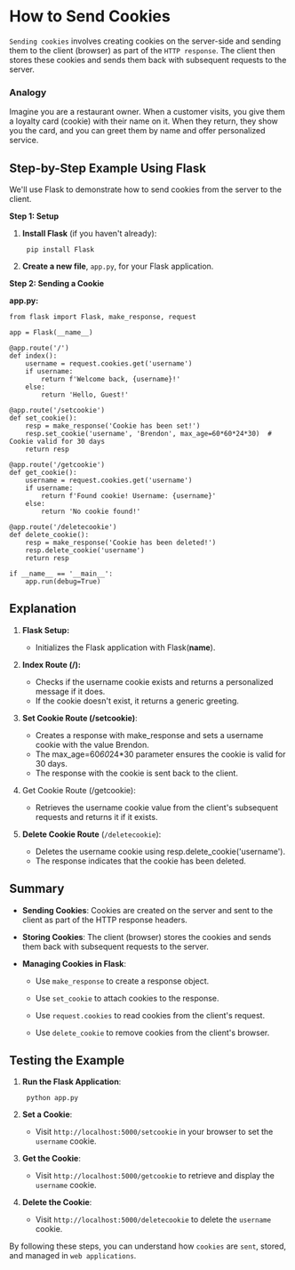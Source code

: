 # How to Send Cookies

`Sending cookies` involves creating cookies on the server-side and sending them to the client (browser) as part of the `HTTP response`. The client then stores these cookies and sends them back with subsequent requests to the server.

### Analogy

Imagine you are a restaurant owner. When a customer visits, you give them a loyalty card (cookie) with their name on it. When they return, they show you the card, and you can greet them by name and offer personalized service.

## Step-by-Step Example Using Flask

We'll use Flask to demonstrate how to send cookies from the server to the client.

__Step 1: Setup__

1. __Install Flask__ (if you haven't already):

        pip install Flask

2. __Create a new file__, `app.py`, for your Flask application.

__Step 2: Sending a Cookie__

__app.py:__

    from flask import Flask, make_response, request

    app = Flask(__name__)

    @app.route('/')
    def index():
        username = request.cookies.get('username')
        if username:
            return f'Welcome back, {username}!'
        else:
            return 'Hello, Guest!'

    @app.route('/setcookie')
    def set_cookie():
        resp = make_response('Cookie has been set!')
        resp.set_cookie('username', 'Brendon', max_age=60*60*24*30)  # Cookie valid for 30 days
        return resp

    @app.route('/getcookie')
    def get_cookie():
        username = request.cookies.get('username')
        if username:
            return f'Found cookie! Username: {username}'
        else:
            return 'No cookie found!'

    @app.route('/deletecookie')
    def delete_cookie():
        resp = make_response('Cookie has been deleted!')
        resp.delete_cookie('username')
        return resp

    if __name__ == '__main__':
        app.run(debug=True)

## Explanation

1. __Flask Setup:__

      - Initializes the Flask application with Flask(__name__).
        
2. __Index Route (/):__

      - Checks if the username cookie exists and returns a personalized message if it does.
      - If the cookie doesn't exist, it returns a generic greeting.

3. __Set Cookie Route (/setcookie)__:

      - Creates a response with make_response and sets a username cookie with the value Brendon.
      - The max_age=60*60*24*30 parameter ensures the cookie is valid for 30 days.
      - The response with the cookie is sent back to the client.
        
4. Get Cookie Route (/getcookie):

      - Retrieves the username cookie value from the client's subsequent requests and returns it if it exists.

5. __Delete Cookie Route__ (`/deletecookie`):

   - Deletes the username cookie using resp.delete_cookie('username').
   - The response indicates that the cookie has been deleted.
  
## Summary

- __Sending Cookies__: Cookies are created on the server and sent to the client as part of the HTTP response headers.

- __Storing Cookies__: The client (browser) stores the cookies and sends them back with subsequent requests to the server.

- __Managing Cookies in Flask__:

   - Use `make_response` to create a response object.

   - Use `set_cookie` to attach cookies to the response.

   - Use `request.cookies` to read cookies from the client's request.

   - Use `delete_cookie` to remove cookies from the client's browser.
 
## Testing the Example

1. __Run the Flask Application__:

        python app.py

2. __Set a Cookie__:

   - Visit `http://localhost:5000/setcookie` in your browser to set the `username` cookie.
  
3. __Get the Cookie__:

   - Visit `http://localhost:5000/getcookie` to retrieve and display the `username` cookie.
  
4. __Delete the Cookie__:

   - Visit `http://localhost:5000/deletecookie` to delete the `username` cookie.
  
By following these steps, you can understand how ```cookies``` are `sent`, stored, and managed in ```web applications```.
